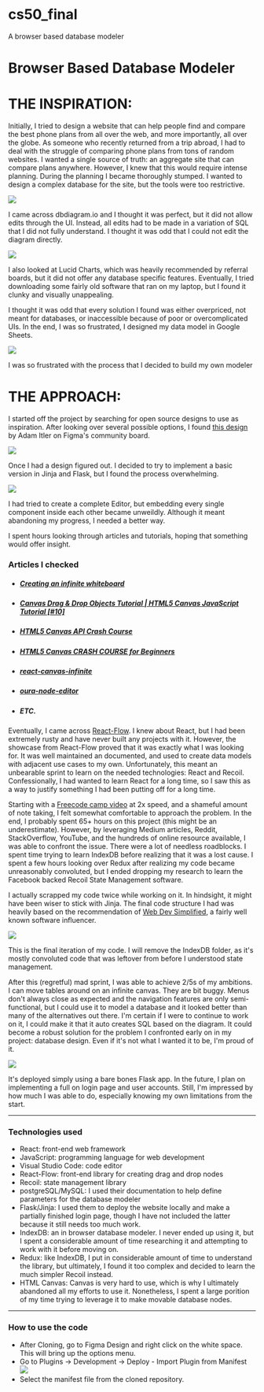 # cs50_final
A browser based database modeler

# Browser Based Database Modeler

<h1>THE INSPIRATION:</h1>
<p>
  Initially, I tried to design a website that can help people find and compare the best phone plans from all over the web, and more importantly, all over the globe. As someone who recently returned from a trip abroad, I had to deal with the struggle of comparing phone plans from tons of random websites. I wanted a single source of truth: an aggregate site that can compare plans anywhere. However, I knew that this would require intense planning. During the planning I became thoroughly stumped. I wanted to design a complex database for the site, but the tools were too restrictive. 
<p>
<img src = "markdown_assets/dbdiagram.png" />
<p>
  I came across dbdiagram.io and I thought it was perfect, but it did not allow edits through the UI. Instead, all edits had to be made in a variation of SQL that I did not fully understand. I thought it was odd that I could not edit the diagram directly.
</p>
<img src = "markdown_assets/lucidcharts.png" />
<p>
  I also looked at Lucid Charts, which was heavily recommended by referral boards, but it did not offer any database specific features. Eventually, I tried downloading some fairly old software that ran on my laptop, but I found it clunky and visually unappealing.
</p>
<p>
  I thought it was odd that every solution I found was either overpriced, not meant for databases, or inaccessible because of poor or overcomplicated UIs. In the end, I was so frustrated, I designed my data model in Google Sheets.
</p>
<img src = "markdown_assets/Google_Sheets_PowerPoint.png" />
<p>
  I was so frustrated with the process that I decided to build my own modeler
</p>

<h1>THE APPROACH:</h1>
<p>
  I started off the project by searching for open source designs to use as inspiration.
  After looking over several possible options, I found <a href = "https://www.figma.com/community/file/953392126753792320">this design</a> by Adam Itler on Figma's 
  community board.
</p>
<img src = "markdown_assets/database_diagram.png" />
<p>
  Once I had a design figured out. I decided to try to implement a basic version in Jinja and Flask, but I found the process overwhelming. 
</p>
  <img src = "markdown_assets/Jinja_editor.png" />
<p>
  I had tried to create a complete Editor, but embedding every single component inside each other became unweildly. Although it meant abandoning my progress, I needed a better way.
</p>
<p>
  I spent hours looking through articles and tutorials, hoping that something would offer insight.
</p>
<h3>Articles I checked</h3>
<ul>

  <li>
    <h5>
      <a href = "https://medium.com/@tom.humph/creating-an-infinite-whiteboard-97527e886712">
        Creating an infinite whiteboard
      </a>
    </h5>
  </li>

  <li>
    <h5>
      <a href = "https://www.youtube.com/watch?v=7PYvx8u_9Sk">
        Canvas Drag & Drop Objects Tutorial | HTML5 Canvas JavaScript Tutorial [#10]
      </a>
    </h5>
  </li>

  <li>
    <h5>
      <a href = "https://www.youtube.com/watch?v=gm1QtePAYTM&ab_channel=TraversyMedia">
        HTML5 Canvas API Crash Course
      </a>
    </h5>
  </li>

  <li>
    <h5>
      <a href = "https://www.youtube.com/watch?v=Yvz_axxWG4Y&t=183s&ab_channel=Frankslaboratory">
        HTML5 Canvas CRASH COURSE for Beginners
      </a>
    </h5>
  </li>
  
  <li>
    <h5>
      <a href = "https://github.com/dilidili/react-canvas-infinite" >
        react-canvas-infinite
      </a>
    </h5>
  </li>

  <li>
    <h5>
      <a href = "https://github.com/mathieuguyot/oura-node-editor" >
        oura-node-editor
      </a>
    </h5>
  </li>
  
  <li>
    <h5>
      ETC.
    </h5>
  </li>
</ul>

<p>
  Eventually, I came across <a href = "https://reactflow.dev/showcase/">React-Flow</a>. I knew about React, but I had been extremely rusty and have never built any projects with it. However, the showcase from React-Flow proved that it was exactly what I was looking for. It was well maintained an documented, and used to create data models with adjacent use cases to my own. Unfortunately, this meant an unbearable sprint to learn on the needed technologies: React and Recoil. Confessionally, I had wanted to learn React for a long time, so I saw this as a way to justify something I had been putting off for a long time. 
</p>
<p>
  Starting with a <a href = "https://www.youtube.com/watch?v=4UZrsTqkcW4&ab_channel=freeCodeCamp.org">Freecode camp video</a> at 2x speed, and a shameful amount of note taking, I felt somewhat comfortable to approach the problem. In the end, I probably spent 65+ hours on this project (this might be an underestimate). However, by leveraging Medium articles, Reddit, StackOverflow, YouTube, and the hundreds of online resource available, I was able to confront the issue. There were a lot of needless roadblocks. I spent time trying to learn IndexDB before realizing that it was a lost cause. I spent a few hours looking over Redux after realizing my code became unreasonably convoluted, but I ended dropping my research to learn the Facebook backed Recoil State Management software. 
</p>
<p>
  I actually scrapped my code twice while working on it. In hindsight, it might have been wiser to stick with Jinja. The final code structure I had was heavily based on the recommendation of <a href = "https://blog.webdevsimplified.com/2022-07/react-folder-structure/">Web Dev Simplified</a>, a fairly well known software influencer. 
</p>
<img src = "markdown_assets/folder_structure.png" />
<p>
  This is the final iteration of my code. I will remove the IndexDB folder, as it's mostly convoluted code that was leftover from before I understood state management. 
</p>
<p>
  After this (regretful) mad sprint, I was able to achieve 2/5s of my ambitions. I can move tables around on an infinite canvas. They are bit buggy. Menus don't always close as expected and the navigation features are only semi-functional, but I could use it to model a database and it looked better than many of the alternatives out there. I'm certain if I were to continue to work on it, I could make it that it auto creates SQL based on the diagram. It could become a robust solution for the problem I confronted early on in my project: database design. Even if it's not what I wanted it to be, I'm proud of it.
</p>
<img src = "markdown_assets/visual_of_finished_db.png">
<p>
  It's deployed simply using a bare bones Flask app. In the future, I plan on implementing a full on login page and user accounts. Still, I'm impressed by how much I was able to do, especially knowing my own limitations from the start.
<hr />
<h3>Technologies used</h3>
<ul>
    <li>
        React: front-end web framework
    </li>
    <li>
      JavaScript: programming language for web development
    </li>
    <li>
      Visual Studio Code: code editor
    </li>
    <li>
      React-Flow: front-end library for creating drag and drop nodes
    </li>
    <li>
      Recoil: state management library
    </li>
    <li>
      postgreSQL/MySQL: I used their documentation to help define parameters for the database modeler
    </li>
    <li>
      Flask/Jinja: I used them to  deploy the website locally and make a partially finished login page, though I have not included the latter because it still needs too much work.
    </li>
    <li>
      IndexDB: an in browser database modeler. I never ended up using it, but I spent a considerable amount of time researching it and attempting to work with it before moving on.
    </li>
    <li>
      Redux: like IndexDB, I put in considerable amount of time to understand the library, but ultimately, I found it too complex and decided to learn the much simpler Recoil instead.
    </li>
    <li>
      HTML Canvas: Canvas is very hard to use, which is why I ultimately abandoned all my efforts to use it. Nonetheless, I spent a large porition of my time trying to leverage it to make movable database nodes.
</ul>
<hr />
<h3>How to use the code</h3>
<ul>
    <li>
        After Cloning, go to Figma Design and right click on the white space. This will bring up the options menu.
    </li>
    <li>
        Go to Plugins -> Development -> Deploy - Import Plugin from Manifest
        <img src = "ReadMe-assets/plugin-instruction.png">
    </li>
    <li>
      Select the manifest file from the cloned repository.
    </li>
</ul>

